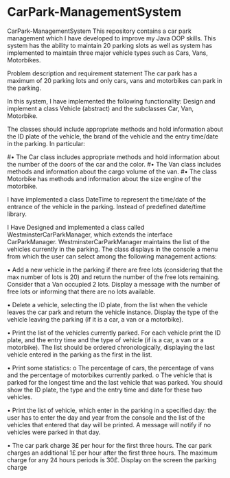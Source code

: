 # CarPark-ManagementSystem
CarPark-ManagementSystem  This repository contains a car park management which I have developed to improve my Java OOP skills. This system has the ability to maintain 20 parking slots as well as system has implemented to maintain three major vehicle types such as Cars, Vans, Motorbikes.

Problem description and requirement statement  The car park has a maximum of 20 parking lots and only cars, vans and motorbikes can park in the parking.

In this system, I have implemented the following functionality:  Design and implement a class Vehicle (abstract) and the subclasses Car, Van, Motorbike.

The classes should include appropriate methods and hold information about the ID plate of the vehicle, the brand of the vehicle and the entry time/date in the parking.
In particular:

#• The Car class includes appropriate methods and hold information about the number of the doors of the car and the color.
#• The Van class includes methods and information about the cargo volume of the van.
#• The class Motorbike has methods and information about the size engine of the motorbike. 

I have implemented a class DateTime to represent the time/date of the entrance of the vehicle in the parking. Instead of predefined date/time library.

I Have Designed and implemented a class called WestminsterCarParkManager, which extends the interface CarParkManager. WestminsterCarParkManager maintains the list of the vehicles currently in the parking. The class displays in the console a menu from which the user can select among the following management actions:

• Add a new vehicle in the parking if there are free lots (considering that the max number of lots is 20) and return the number of the free lots remaining. Consider that a Van occupied 2 lots. Display a message with the number of free lots or informing that there are no lots available.

• Delete a vehicle, selecting the ID plate, from the list when the vehicle leaves the car park and return the vehicle instance. Display the type of the vehicle leaving the parking (if it is a car, a van or a motorbike).

• Print the list of the vehicles currently parked. For each vehicle print the ID plate, and the entry time and the type of vehicle (if is a car, a van or a motorbike). The list should be ordered chronologically, displaying the last vehicle entered in the parking as the first in the list.

• Print some statistics:  o The percentage of cars, the percentage of vans and the percentage of motorbikes currently parked.  o The vehicle that is parked for the longest time and the last vehicle that was parked. You should show the ID plate, the type and the entry time and date for these two vehicles.

• Print the list of vehicle, which enter in the parking in a specified day: the user has to enter the day and year from the console and the list of the vehicles that entered that day will be printed. A message will notify if no vehicles were parked in that day.

• The car park charge 3£ per hour for the first three hours. The car park charges an additional 1£ per hour after the first three hours. The maximum charge for any 24 hours periods is 30£. Display on the screen the parking charge
